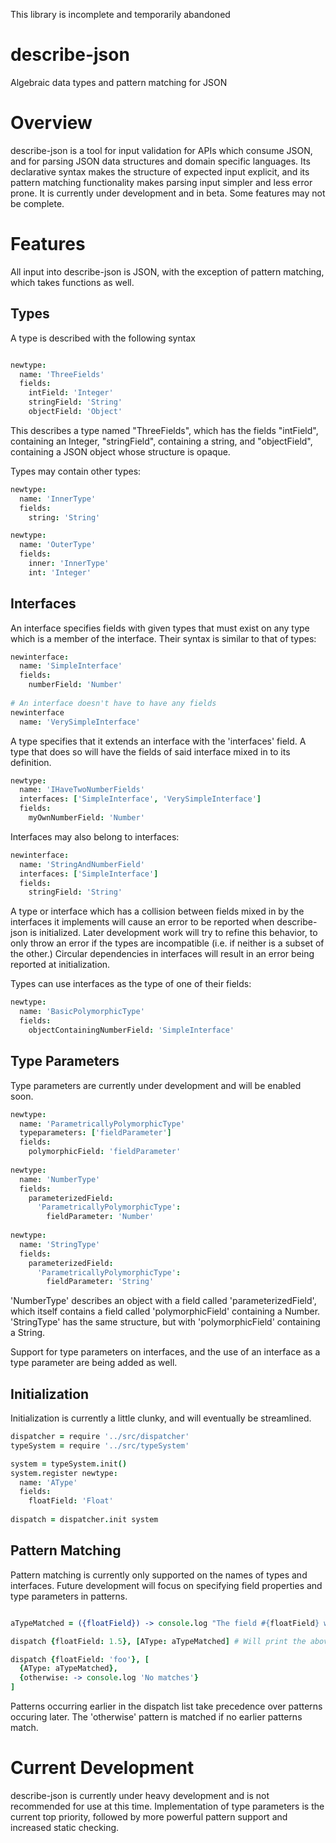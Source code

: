 This library is incomplete and temporarily abandoned

describe-json
=======

Algebraic data types and pattern matching for JSON

# Overview

describe-json is a tool for input validation for APIs which consume JSON, and for parsing JSON data structures and domain specific languages. Its declarative syntax makes the structure of expected input explicit, and its pattern matching functionality makes parsing input simpler and less error prone. It is currently under development and in beta. Some features may not be complete.

# Features

All input into describe-json is JSON, with the exception of pattern matching, which takes functions as well.

## Types

A type is described with the following syntax

```coffeescript

newtype:
  name: 'ThreeFields'
  fields:
    intField: 'Integer'
    stringField: 'String'
    objectField: 'Object'

```
This describes a type named "ThreeFields", which has the fields "intField", containing an Integer, "stringField", containing a string, and "objectField", containing a JSON object whose structure is opaque.

Types may contain other types:

```coffeescript
newtype:
  name: 'InnerType'
  fields:
    string: 'String'

newtype:
  name: 'OuterType'
  fields:
    inner: 'InnerType'
    int: 'Integer'
```

## Interfaces

An interface specifies fields with given types that must exist on any type which is a member of the interface. Their syntax is similar to that of types:

```coffeescript
newinterface:
  name: 'SimpleInterface'
  fields:
    numberField: 'Number'
    
# An interface doesn't have to have any fields
newinterface
  name: 'VerySimpleInterface'
```
A type specifies that it extends an interface with the 'interfaces' field. A type that does so will have the fields of said interface mixed in to its definition.

```coffeescript
newtype:
  name: 'IHaveTwoNumberFields'
  interfaces: ['SimpleInterface', 'VerySimpleInterface']
  fields:
    myOwnNumberField: 'Number'
```
Interfaces may also belong to interfaces:

```coffeescript
newinterface:
  name: 'StringAndNumberField'
  interfaces: ['SimpleInterface']
  fields:
    stringField: 'String'
```
A type or interface which has a collision between fields mixed in by the interfaces it implements will cause an error to be reported when describe-json is initialized. Later development work will try to refine this behavior, to only throw an error if the types are incompatible (i.e. if neither is a subset of the other.) Circular dependencies in interfaces will result in an error being reported at initialization.

Types can use interfaces as the type of one of their fields:
```coffeescript
newtype:
  name: 'BasicPolymorphicType'
  fields:
    objectContainingNumberField: 'SimpleInterface'
```

## Type Parameters

Type parameters are currently under development and will be enabled soon.

```coffeescript
newtype:
  name: 'ParametricallyPolymorphicType'
  typeparameters: ['fieldParameter']
  fields:
    polymorphicField: 'fieldParameter'
    
newtype:
  name: 'NumberType'
  fields:
    parameterizedField:
      'ParametricallyPolymorphicType':
        fieldParameter: 'Number'
        
newtype:
  name: 'StringType'
  fields:
    parameterizedField:
      'ParametricallyPolymorphicType':
        fieldParameter: 'String'
```
'NumberType' describes an object with a field called 'parameterizedField', which itself contains a field called 'polymorphicField' containing a Number. 'StringType' has the same structure, but with 'polymorphicField' containing a String.

Support for type parameters on interfaces, and the use of an interface as a type parameter are being added as well.

## Initialization

Initialization is currently a little clunky, and will eventually be streamlined.

```coffeescript
dispatcher = require '../src/dispatcher'
typeSystem = require '../src/typeSystem'

system = typeSystem.init()
system.register newtype:
  name: 'AType'
  fields:
    floatField: 'Float'
    
dispatch = dispatcher.init system
```

## Pattern Matching

Pattern matching is currently only supported on the names of types and interfaces. Future development will focus on specifying field properties and type parameters in patterns.

```coffeescript

aTypeMatched = ({floatField}) -> console.log "The field #{floatField} was received!"

dispatch {floatField: 1.5}, [AType: aTypeMatched] # Will print the above

dispatch {floatField: 'foo'}, [
  {AType: aTypeMatched},
  {otherwise: -> console.log 'No matches'}
]
```
Patterns occurring earlier in the dispatch list take precedence over patterns occuring later. The 'otherwise' pattern is matched if no earlier patterns match.

# Current Development

describe-json is currently under heavy development and is not recommended for use at this time. Implementation of type parameters is the current top priority, followed by more powerful pattern support and increased static checking.
